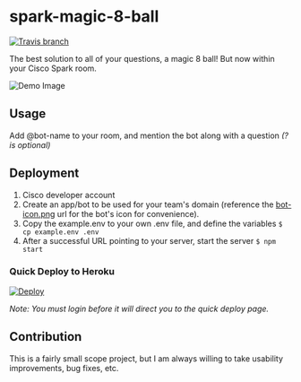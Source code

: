 # spark-magic-8-ball

[![Travis branch](https://img.shields.io/brh55/spark-magic-8-ball/master.svg)]()

The best solution to all of your questions, a magic 8 ball! But now within your Cisco Spark room.

![Demo Image](https://cloud.githubusercontent.com/assets/6020066/21218766/b42928f2-c266-11e6-81c6-5746f518b09b.png)

## Usage
Add @bot-name to your room, and mention the bot along with a question *(? is optional)*

## Deployment
1. Cisco developer account
2. Create an app/bot to be used for your team's domain (reference the [bot-icon.png](https://raw.githubusercontent.com/brh55/spark-magic-8-ball/master/bot-icon.png) url for the bot's icon for convenience).
3. Copy the example.env to your own .env file, and define the variables
    `$ cp example.env .env`
4. After a successful URL pointing to your server, start the server
    `$ npm start`

### Quick Deploy to Heroku
[![Deploy](https://www.herokucdn.com/deploy/button.png)](https://heroku.com/deploy)

*Note: You must login before it will direct you to the quick deploy page.*

## Contribution
This is a fairly small scope project, but I am always willing to take usability improvements, bug fixes, etc. 
